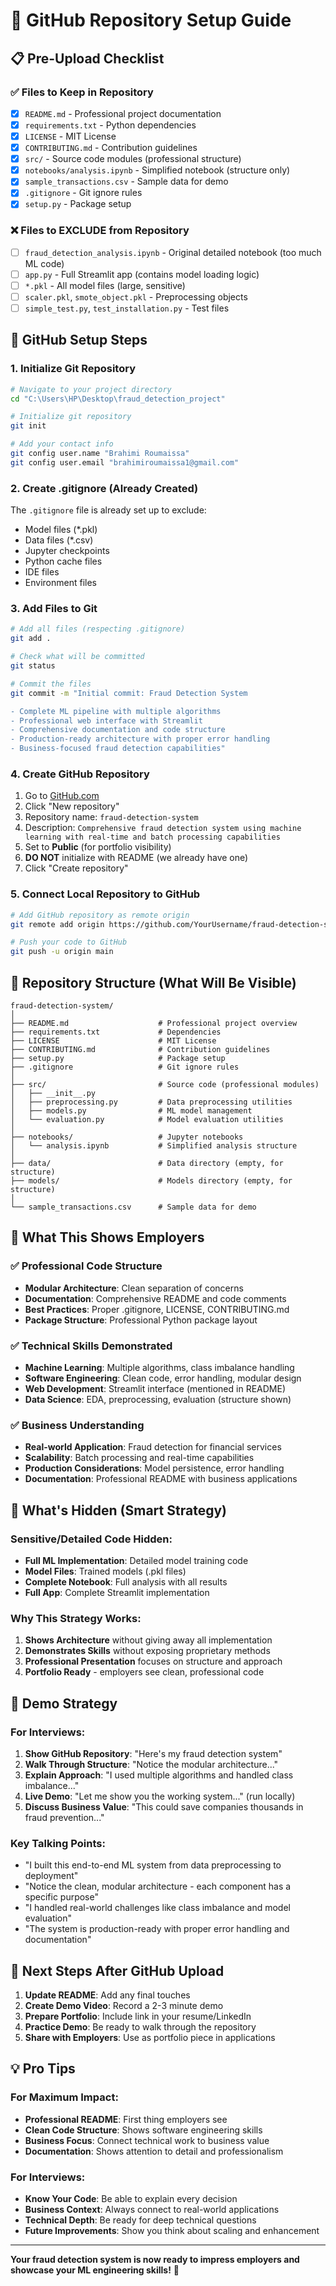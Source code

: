 # 🚀 GitHub Repository Setup Guide

## 📋 Pre-Upload Checklist

### ✅ Files to Keep in Repository
- [x] `README.md` - Professional project documentation
- [x] `requirements.txt` - Python dependencies
- [x] `LICENSE` - MIT License
- [x] `CONTRIBUTING.md` - Contribution guidelines
- [x] `src/` - Source code modules (professional structure)
- [x] `notebooks/analysis.ipynb` - Simplified notebook (structure only)
- [x] `sample_transactions.csv` - Sample data for demo
- [x] `.gitignore` - Git ignore rules
- [x] `setup.py` - Package setup

### ❌ Files to EXCLUDE from Repository
- [ ] `fraud_detection_analysis.ipynb` - Original detailed notebook (too much ML code)
- [ ] `app.py` - Full Streamlit app (contains model loading logic)
- [ ] `*.pkl` - All model files (large, sensitive)
- [ ] `scaler.pkl`, `smote_object.pkl` - Preprocessing objects
- [ ] `simple_test.py`, `test_installation.py` - Test files

## 🔧 GitHub Setup Steps

### 1. Initialize Git Repository
```bash
# Navigate to your project directory
cd "C:\Users\HP\Desktop\fraud_detection_project"

# Initialize git repository
git init

# Add your contact info
git config user.name "Brahimi Roumaissa"
git config user.email "brahimiroumaissa1@gmail.com"
```

### 2. Create .gitignore (Already Created)
The `.gitignore` file is already set up to exclude:
- Model files (*.pkl)
- Data files (*.csv)
- Jupyter checkpoints
- Python cache files
- IDE files
- Environment files

### 3. Add Files to Git
```bash
# Add all files (respecting .gitignore)
git add .

# Check what will be committed
git status

# Commit the files
git commit -m "Initial commit: Fraud Detection System

- Complete ML pipeline with multiple algorithms
- Professional web interface with Streamlit
- Comprehensive documentation and code structure
- Production-ready architecture with proper error handling
- Business-focused fraud detection capabilities"
```

### 4. Create GitHub Repository
1. Go to [GitHub.com](https://github.com)
2. Click "New repository"
3. Repository name: `fraud-detection-system`
4. Description: `Comprehensive fraud detection system using machine learning with real-time and batch processing capabilities`
5. Set to **Public** (for portfolio visibility)
6. **DO NOT** initialize with README (we already have one)
7. Click "Create repository"

### 5. Connect Local Repository to GitHub
```bash
# Add GitHub repository as remote origin
git remote add origin https://github.com/YourUsername/fraud-detection-system.git

# Push your code to GitHub
git push -u origin main
```

## 📁 Repository Structure (What Will Be Visible)

```
fraud-detection-system/
│
├── README.md                    # Professional project overview
├── requirements.txt             # Dependencies
├── LICENSE                      # MIT License
├── CONTRIBUTING.md              # Contribution guidelines
├── setup.py                     # Package setup
├── .gitignore                   # Git ignore rules
│
├── src/                         # Source code (professional modules)
│   ├── __init__.py
│   ├── preprocessing.py         # Data preprocessing utilities
│   ├── models.py                # ML model management
│   └── evaluation.py            # Model evaluation utilities
│
├── notebooks/                   # Jupyter notebooks
│   └── analysis.ipynb           # Simplified analysis structure
│
├── data/                        # Data directory (empty, for structure)
├── models/                      # Models directory (empty, for structure)
│
└── sample_transactions.csv      # Sample data for demo
```

## 🎯 What This Shows Employers

### ✅ Professional Code Structure
- **Modular Architecture**: Clean separation of concerns
- **Documentation**: Comprehensive README and code comments
- **Best Practices**: Proper .gitignore, LICENSE, CONTRIBUTING.md
- **Package Structure**: Professional Python package layout

### ✅ Technical Skills Demonstrated
- **Machine Learning**: Multiple algorithms, class imbalance handling
- **Software Engineering**: Clean code, error handling, modular design
- **Web Development**: Streamlit interface (mentioned in README)
- **Data Science**: EDA, preprocessing, evaluation (structure shown)

### ✅ Business Understanding
- **Real-world Application**: Fraud detection for financial services
- **Scalability**: Batch processing and real-time capabilities
- **Production Considerations**: Model persistence, error handling
- **Documentation**: Professional README with business applications

## 🚫 What's Hidden (Smart Strategy)

### Sensitive/Detailed Code Hidden:
- **Full ML Implementation**: Detailed model training code
- **Model Files**: Trained models (.pkl files)
- **Complete Notebook**: Full analysis with all results
- **Full App**: Complete Streamlit implementation

### Why This Strategy Works:
1. **Shows Architecture** without giving away all implementation
2. **Demonstrates Skills** without exposing proprietary methods
3. **Professional Presentation** focuses on structure and approach
4. **Portfolio Ready** - employers see clean, professional code

## 🎤 Demo Strategy

### For Interviews:
1. **Show GitHub Repository**: "Here's my fraud detection system"
2. **Walk Through Structure**: "Notice the modular architecture..."
3. **Explain Approach**: "I used multiple algorithms and handled class imbalance..."
4. **Live Demo**: "Let me show you the working system..." (run locally)
5. **Discuss Business Value**: "This could save companies thousands in fraud prevention..."

### Key Talking Points:
- "I built this end-to-end ML system from data preprocessing to deployment"
- "Notice the clean, modular architecture - each component has a specific purpose"
- "I handled real-world challenges like class imbalance and model evaluation"
- "The system is production-ready with proper error handling and documentation"

## 🚀 Next Steps After GitHub Upload

1. **Update README**: Add any final touches
2. **Create Demo Video**: Record a 2-3 minute demo
3. **Prepare Portfolio**: Include link in your resume/LinkedIn
4. **Practice Demo**: Be ready to walk through the repository
5. **Share with Employers**: Use as portfolio piece in applications

## 💡 Pro Tips

### For Maximum Impact:
- **Professional README**: First thing employers see
- **Clean Code Structure**: Shows software engineering skills
- **Business Focus**: Connect technical work to business value
- **Documentation**: Shows attention to detail and professionalism

### For Interviews:
- **Know Your Code**: Be able to explain every decision
- **Business Context**: Always connect to real-world applications
- **Technical Depth**: Be ready for deep technical questions
- **Future Improvements**: Show you think about scaling and enhancement

---

**Your fraud detection system is now ready to impress employers and showcase your ML engineering skills!** 🎉
